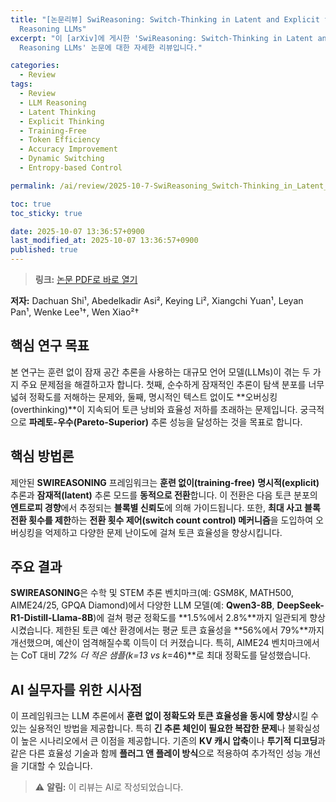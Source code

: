 ```yaml
---
title: "[논문리뷰] SwiReasoning: Switch-Thinking in Latent and Explicit for Pareto-Superior
  Reasoning LLMs"
excerpt: "이 [arXiv]에 게시한 'SwiReasoning: Switch-Thinking in Latent and Explicit for Pareto-Superior
  Reasoning LLMs' 논문에 대한 자세한 리뷰입니다."

categories:
  - Review
tags:
  - Review
  - LLM Reasoning
  - Latent Thinking
  - Explicit Thinking
  - Training-Free
  - Token Efficiency
  - Accuracy Improvement
  - Dynamic Switching
  - Entropy-based Control

permalink: /ai/review/2025-10-7-SwiReasoning_Switch-Thinking_in_Latent_and_Explicit_for_Pareto-Superior_Reasoning_LLMs/

toc: true
toc_sticky: true

date: 2025-10-07 13:36:57+0900
last_modified_at: 2025-10-07 13:36:57+0900
published: true
---
```

> **링크:** [논문 PDF로 바로 열기](https://arxiv.org/abs/2510.05069)

**저자:** Dachuan Shi¹, Abedelkadir Asi², Keying Li², Xiangchi Yuan¹, Leyan Pan¹, Wenke Lee¹†, Wen Xiao²†



## 핵심 연구 목표
본 연구는 훈련 없이 잠재 공간 추론을 사용하는 대규모 언어 모델(LLMs)이 겪는 두 가지 주요 문제점을 해결하고자 합니다. 첫째, 순수하게 잠재적인 추론이 탐색 분포를 너무 넓혀 정확도를 저해하는 문제와, 둘째, 명시적인 텍스트 없이도 **오버싱킹(overthinking)**이 지속되어 토큰 낭비와 효율성 저하를 초래하는 문제입니다. 궁극적으로 **파레토-우수(Pareto-Superior)** 추론 성능을 달성하는 것을 목표로 합니다.

## 핵심 방법론
제안된 **SWIREASONING** 프레임워크는 **훈련 없이(training-free)** **명시적(explicit)** 추론과 **잠재적(latent)** 추론 모드를 **동적으로 전환**합니다. 이 전환은 다음 토큰 분포의 **엔트로피 경향**에서 추정되는 **블록별 신뢰도**에 의해 가이드됩니다. 또한, **최대 사고 블록 전환 횟수를 제한**하는 **전환 횟수 제어(switch count control) 메커니즘**을 도입하여 오버싱킹을 억제하고 다양한 문제 난이도에 걸쳐 토큰 효율성을 향상시킵니다.

## 주요 결과
**SWIREASONING**은 수학 및 STEM 추론 벤치마크(예: GSM8K, MATH500, AIME24/25, GPQA Diamond)에서 다양한 LLM 모델(예: **Qwen3-8B**, **DeepSeek-R1-Distill-Llama-8B**)에 걸쳐 평균 정확도를 **1.5%에서 2.8%**까지 일관되게 향상시켰습니다. 제한된 토큰 예산 환경에서는 평균 토큰 효율성을 **56%에서 79%**까지 개선했으며, 예산이 엄격해질수록 이득이 더 커졌습니다. 특히, AIME24 벤치마크에서는 CoT 대비 **72% 더 적은 샘플(k*=13 vs k*=46)**로 최대 정확도를 달성했습니다.

## AI 실무자를 위한 시사점
이 프레임워크는 LLM 추론에서 **훈련 없이 정확도와 토큰 효율성을 동시에 향상**시킬 수 있는 실용적인 방법을 제공합니다. 특히 **긴 추론 체인이 필요한 복잡한 문제**나 불확실성이 높은 시나리오에서 큰 이점을 제공합니다. 기존의 **KV 캐시 압축**이나 **투기적 디코딩**과 같은 다른 효율성 기술과 함께 **플러그 앤 플레이 방식**으로 적용하여 추가적인 성능 개선을 기대할 수 있습니다.

> ⚠️ **알림:** 이 리뷰는 AI로 작성되었습니다.